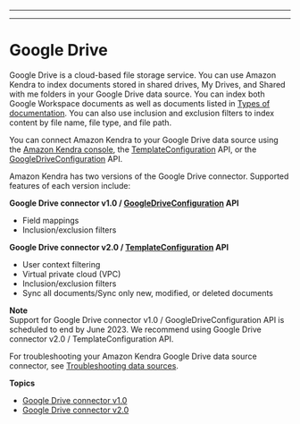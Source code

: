 --------

--------

# Google Drive<a name="data-source-google-drive"></a>

Google Drive is a cloud\-based file storage service\. You can use Amazon Kendra to index documents stored in shared drives, My Drives, and Shared with me folders in your Google Drive data source\. You can index both Google Workspace documents as well as documents listed in [Types of documentation](https://docs.aws.amazon.com/kendra/latest/dg/index-document-types.html)\. You can also use inclusion and exclusion filters to index content by file name, file type, and file path\.

You can connect Amazon Kendra to your Google Drive data source using the [Amazon Kendra console](https://console.aws.amazon.com/kendra/), the [TemplateConfiguration](https://docs.aws.amazon.com/kendra/latest/dg/API_TemplateConfiguration.html) API, or the [GoogleDriveConfiguration](https://docs.aws.amazon.com/kendra/latest/dg/API_GoogleDriveConfiguration.html) API\.

Amazon Kendra has two versions of the Google Drive connector\. Supported features of each version include:

**Google Drive connector v1\.0 / [GoogleDriveConfiguration](https://docs.aws.amazon.com/kendra/latest/dg/API_GoogleDriveConfiguration.html) API**
+ Field mappings
+ Inclusion/exclusion filters

**Google Drive connector v2\.0 / [TemplateConfiguration](https://docs.aws.amazon.com/kendra/latest/dg/API_TemplateConfiguration.html) API**
+ User context filtering
+ Virtual private cloud \(VPC\)
+ Inclusion/exclusion filters
+ Sync all documents/Sync only new, modified, or deleted documents

**Note**  
Support for Google Drive connector v1\.0 / GoogleDriveConfiguration API is scheduled to end by June 2023\. We recommend using Google Drive connector v2\.0 / TemplateConfiguration API\.

For troubleshooting your Amazon Kendra Google Drive data source connector, see [Troubleshooting data sources](troubleshooting-data-sources.md)\.

**Topics**
+ [Google Drive connector v1\.0](data-source-v1-google-drive.md)
+ [Google Drive connector v2\.0](data-source-v2-google-drive.md)